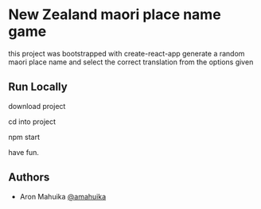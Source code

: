 # New Zealand maori place name game

this project was bootstrapped with create-react-app
generate a random maori place name and select the correct translation from the options given

## Run Locally

download project

cd into project

npm start

have fun.

## Authors

- Aron Mahuika [@amahuika](https://github.com/amahuika)
